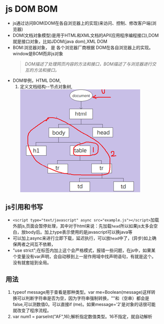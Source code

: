 # js DOM BOM

- js通过访问BOM(DOM在各自浏览器上的实现)来访问、控制、修改客户端(浏览器)
- DOM(文档对象模型)是用于HTML和XML文档的API(应用程序编程接口),DOM就是接口对象，比如JDOM(java dom),XML DOM  
- BOM:浏览器对象， 是 各个浏览器厂商根据 DOM在各自浏览器上的实现。window是BOM而非js对象
  >*DOM描述了处理网页内容的方法和接口，BOM描述了与浏览器进行交互的方法和接口。*
- DOM举例，HTML DOM,
  1. 定义文档结构--节点对象树,  
  ![对象树](../picture/html_dom.jpg)

## js引用和书写

- `<script type="text/javascript" async src="example.js"></script>`加载外部js,页面会暂停处理，其中对于html来说：先加载`head`所以如果js太多会空白，放body后。加上type表示使用的是javascript可以换java等
- 可以加上async来进行立即下载，延迟执行，可以放`head`中了，(异步)如上确保两者之间互不依赖，
- "use strict";在标签内加上这个会严格模式，报错一些问题，在js中，如果某个变量没有var声明，会自动移到上一层作用域中找声明语句，有就是这个。没有就套娃到全局。

## 用法

1. typeof message用于查看是那种类型。var me=Boolean(message)这样转换可以判断字符串是否为空，因为字符串强制转换，""和（空串）都会是false,可以测数值0。可以直接if (me)。如果message='2'是对象的话很可能就改变了程序流程。
2. var num1 = parseInt("AF",16);解析指定数值类型。16不指定，就自动解析
